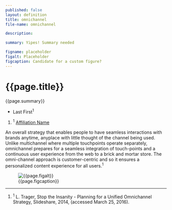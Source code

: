 ```yaml
---
published: false
layout: definition
title: omnichannel
file-name: omnichannel

description: 

summary: Yipes! Summary needed

figname: placeholder
figalt: Placeholder
figcaption: Candidate for a custom figure?
---
```


<h1 class="term-title">{{page.title}}</h1>

<p class="summary">{{page.summary}}</p>

<section class="contributors">
	<ul class="authors nomark">
		<li>Last First<sup>1</sup></li>
	</ul>
	<ol class="affiliations nomark">
		<li><sup>1</sup> <a href="#">Affiliation Name</a></li>
	</ol>
</section>

<!-- PRIMARY PARAGRAPH(S) OF DEFINITION -->

An overall strategy that enables people to have seamless interactions with brands anytime, anyplace with little thought of the channel being used.  Unlike multichannel where multiple touchpoints operate separately, omnichannel prepares for a seamless integration of touch-points and a continuous user experience from the web to a brick and mortar store. The omni-channel approach is customer-centric and so it ensures a personalized content experience for all users.<sup class="ref">1</sup>

<figure><img alt="{{page.figalt}}" src="{% include domain.html %}/csf-glossary/assets/images/{{page.figname}}.png">
	<figcaption>{{page.figcaption}}</figcaption>
</figure>

<!-- EXAMPLES? -->

<!-- SIMILAR TERMS -->


<hr class="footnotes">

<ol class="references nomark">
	<li><sup>1</sup>
		L. Trager, Stop the Insanity - Planning for a Unified Omnichannel Strategy, Slideshare, 2014, (accessed March 25, 2016).
	</li>
</ol>

